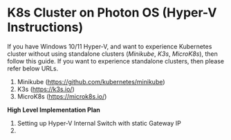# K8s Cluster on Photon OS (Hyper-V Instructions)
If you have Windows 10/11 Hyper-V, and want to experience Kubernetes cluster without using standalone clusters (_Minikube_,  _K3s_,  _MicroK8s_), then follow this guide. If you want to experience standalone clusters, then please refer below URLs.
1. Minikube (https://github.com/kubernetes/minikube)
2. K3s (https://k3s.io/)
3. MicroK8s (https://microk8s.io/)
  
**High Level Implementation Plan**
1. Setting up Hyper-V Internal Switch with static Gateway IP
2.  

